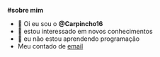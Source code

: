 **#sobre mim**
- 👋 Oi eu sou o **@Carpincho16**
- 👀 estou interessado em novos conhecimentos
- 🌱 eu não estou aprendendo programação 
- Meu contado de [email](antony.rosa@escola.pr.gov.br)
